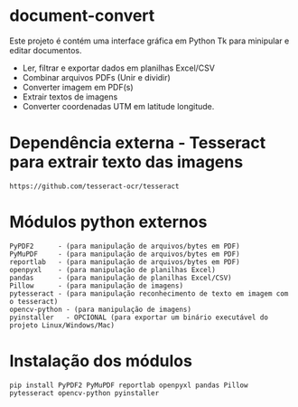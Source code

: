 # document-convert

Este projeto é contém uma interface gráfica em Python Tk para minipular e editar documentos.

- Ler, filtrar e exportar dados em planilhas Excel/CSV
- Combinar arquivos PDFs (Unir e dividir)
- Converter imagem em PDF(s)
- Extrair textos de imagens
- Converter coordenadas UTM em latitude longitude.

# Dependência externa - Tesseract para extrair texto das imagens 
    https://github.com/tesseract-ocr/tesseract

# Módulos python externos
    PyPDF2      - (para manipulação de arquivos/bytes em PDF)
    PyMuPDF     - (para manipulação de arquivos/bytes em PDF)
    reportlab   - (para manipulação de arquivos/bytes em PDF)
    openpyxl    - (para manipulação de planilhas Excel)
    pandas      - (para manipulação de planilhas Excel/CSV)
    Pillow      - (para manipulação de imagens)
    pytesseract - (para manipulação reconhecimento de texto em imagem com o tesseract)
    opencv-python - (para manipulação de imagens)
    pyinstaller   - OPCIONAL (para exportar um binário executável do projeto Linux/Windows/Mac)

# Instalação dos módulos
    pip install PyPDF2 PyMuPDF reportlab openpyxl pandas Pillow pytesseract opencv-python pyinstaller
